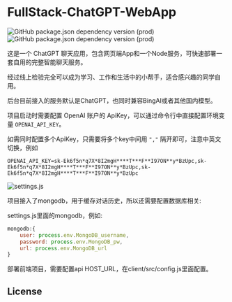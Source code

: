 # FullStack-ChatGPT-WebApp

![GitHub package.json dependency version (prod)](https://img.shields.io/github/package-json/dependency-version/WeixinCloud/wxcloudrun-express/express)
![GitHub package.json dependency version (prod)](https://img.shields.io/github/package-json/dependency-version/WeixinCloud/wxcloudrun-express/sequelize)


这是一个 ChatGPT 聊天应用，包含网页端App和一个Node服务，可快速部署一套自用的完整智能聊天服务。

经过线上检验完全可以成为学习、工作和生活中的小帮手，适合感兴趣的同学自用。

后台目前接入的服务默认是ChatGPT，也同时兼容BingAI或者其他国内模型。




项目启动时需要配置 OpenAI 账户的 ApiKey，可以通过命令行中直接配置环境变量 `OPENAI_API_KEY`。

如需同时配置多个ApiKey，只需要将多个key中间用 `","` 隔开即可，注意中英文切换，例如
```
OPENAI_API_KEY=sk-Ek6f5n*q7X*8I2mgH****T***F**I97ON**y*BzUpc,sk-Ek6f5n*q7X*8I2mgH****T***F**I97ON**y*BzUpc,sk-Ek6f5n*q7X*8I2mgH****T***F**I97ON**y*BzUpc
```

![settings.js](https://flashpixel-1253674045.cos.ap-shanghai.myqcloud.com/WeChatWorkScreenshot_1f621a72-0215-4b7c-8788-691042134155.png)

项目接入了mongodb，用于缓存对话历史，所以还需要配置数据库相关:

settings.js里面的mongodb，例如: 

```javascript
mongodb:{
    user: process.env.MongoDB_username,
    password: process.env.MongoDB_pw,
    url: process.env.MongoDB_url
}
```
部署前端项目，需要配置api HOST_URL，在client/src/config.js里面配置。
## License

